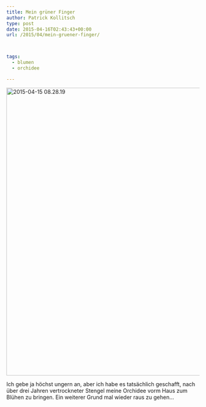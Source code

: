 ```yaml
---
title: Mein grüner Finger
author: Patrick Kollitsch
type: post
date: 2015-04-16T02:43:43+00:00
url: /2015/04/mein-gruener-finger/



tags:
  - blumen
  - orchidee

---
```

<img src="https://assets.samui-samui.de/2015/04/2015-04-15-08.28.19-1000x750.jpg" alt="2015-04-15 08.28.19" width="1000" height="750" class="img-responsive" />

Ich gebe ja höchst ungern an, aber ich habe es tatsächlich geschafft, nach über drei Jahren vertrockneter Stengel meine Orchidee vorm Haus zum Blühen zu bringen. Ein weiterer Grund mal wieder raus zu gehen...